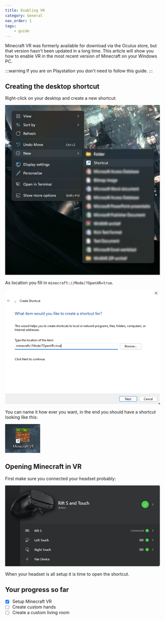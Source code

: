 ```yaml
---
title: Enabling VR
category: General
nav_order: 1
tags:
    - guide
---
```


Minecraft VR was formerly available for download via the Oculus store, but that version hasn't been updated in a long time. This article will show you how to enable VR in the most recent version of Minecraft on your Windows PC.

:::warning
If you are on Playstation you don't need to follow this guide.
:::

## Creating the desktop shortcut

Right-click on your desktop and create a new shortcut:

![](/assets/images/VR/install/vr_desktop.png)

As location you fill in `minecraft://Mode/?OpenXR=true`.

![](/assets/images/VR/install/vr_shortcut_path.png)

You can name it how ever you want, in the end you should have a shortcut looking like this:

![](/assets/images/VR/install/vr_shortcut_icon.png)

## Opening Minecraft in VR

First make sure you connected your headset probably:

![](/assets/images/VR/install/vr_headset.png)

When your headset is all setup it is time to open the shortcut.

## Your progress so far

<Checklist>

-   [x] Setup Minecraft VR
-   [ ] Create custom hands
-   [ ] Create a custom living room

</Checklist>
